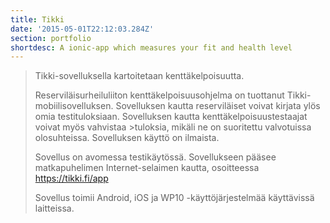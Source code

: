 ```yaml
---
title: Tikki
date: '2015-05-01T22:12:03.284Z'
section: portfolio
shortdesc: A ionic-app which measures your fit and health level
---
```


> Tikki-sovelluksella kartoitetaan kenttäkelpoisuutta.
>
> Reserviläisurheiluliiton kenttäkelpoisuusohjelma on tuottanut Tikki-mobiilisovelluksen. Sovelluksen kautta reserviläiset voivat kirjata ylös omia testituloksiaan. Sovelluksen kautta kenttäkelpoisuustestaajat voivat myös vahvistaa >tuloksia, mikäli ne on suoritettu valvotuissa olosuhteissa. Sovelluksen käyttö on ilmaista.
>
> Sovellus on avomessa testikäytössä. Sovellukseen pääsee matkapuhelimen Internet-selaimen kautta, osoitteessa https://tikki.fi/app
>
> Sovellus toimii Android, iOS ja WP10 -käyttöjärjestelmää käyttävissä laitteissa.
